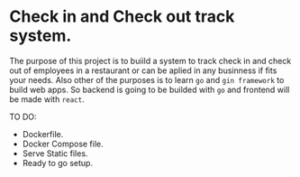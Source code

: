 # Check in and Check out track system.

The purpose of this project is to buiild a system to track check in and check out of employees in a restaurant or can be aplied in any businness if fits your needs. Also other of the purposes is to learn `go` and `gin framework` to build web apps. So backend is going to be builded with  `go` and frontend will be made with `react`.

TO DO:

- Dockerfile.
- Docker Compose file.
- Serve Static files.
- Ready to go setup.